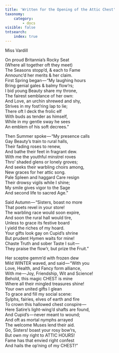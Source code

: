 ```yaml
---
title: 'Written for the Opening of the Attic Chest'
taxonomy:
    category:
        - docs
visible: false
tntsearch:
    index: true
---
```


<div class="author">Miss Vardill</div>

On proud Britannia’s Rocky Seat  
(Where all together oft they meet)  
The Seasons stopp’d, & each to Fame  
Announc’d her merits & her claim.  
First Spring began — “My laughing hours  
Bring genial gales & balmy flow’rs;  
I bid young Beauty share my throne,  
The fairest semblance of her own:  
And Love, an urchin shrewed and shy,  
Strives in my fost’ring lap to lie;  
There oft I deck the frolic elf  
With buds as tender as himself,  
While in my gentle sway he sees  
An emblem of his soft decrees.”

Then Summer spoke — “My presence calls  
Gay Beauty’s train to rural halls,  
Their fading roses to renew,  
And bathe their feet in fragrant dew.  
With me the youthful minstrel roves  
Thro’ shaded glens or lonely groves;  
And seeks their warbling choirs among,  
New graces for her attic song.  
Pale Spleen and haggard Care resign  
Their drowsy vigils while I shine;  
My smile gives vigor to the Sage  
And second life to sacred Age.”

Said Autumn — “Sisters, boast no more  
That poets revel in your store!  
The warbling race would soon expire,  
And soon the rural hall would tire,  
Unless to grace its festive board  
I yield the riches of my hoard.  
Your gifts look gay on Cupid’s shrine  
But prudent Hymen waits for mine!  
Chaste Truth and sober Taste I suit —   
They praise the flow’r, but prize the Fruit.”  

Her sceptre gemm’d with frozen dew  
Mild WINTER waved, and said — “With you  
Love, Health, and Fancy form alliance,  
With me — Joy, Friendship, Wit and Science!  
Behold, this magic CHEST is mine  
Where all their mingled treasures shine!  
Your own united gifts I glean  
To grace and fill my social scene:  
Sylphs, fairies, elves of earth and fire  
To crown this hallowed chest conspire —   
Here Satire’s light-wing’d shafts are found,  
And Cupid’s — never meant to wound;  
And oft as mortal nymphs arrayed  
The welcome Muses lend their aid.  
Go, Sisters! boast your rosy bow’rs,  
But own my right to ATTIC HOURS!  
Fame has that envied right confest  
And hails the op’ning of my CHEST!”